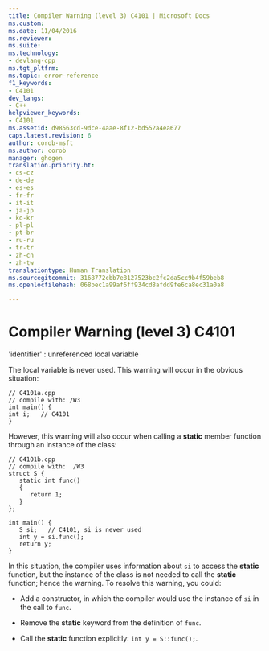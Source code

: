 ```yaml
---
title: Compiler Warning (level 3) C4101 | Microsoft Docs
ms.custom: 
ms.date: 11/04/2016
ms.reviewer: 
ms.suite: 
ms.technology:
- devlang-cpp
ms.tgt_pltfrm: 
ms.topic: error-reference
f1_keywords:
- C4101
dev_langs:
- C++
helpviewer_keywords:
- C4101
ms.assetid: d98563cd-9dce-4aae-8f12-bd552a4ea677
caps.latest.revision: 6
author: corob-msft
ms.author: corob
manager: ghogen
translation.priority.ht:
- cs-cz
- de-de
- es-es
- fr-fr
- it-it
- ja-jp
- ko-kr
- pl-pl
- pt-br
- ru-ru
- tr-tr
- zh-cn
- zh-tw
translationtype: Human Translation
ms.sourcegitcommit: 3168772cbb7e8127523bc2fc2da5cc9b4f59beb8
ms.openlocfilehash: 068bec1a99af6ff934cd8afdd9fe6ca8ec31a0a8

---
```

# Compiler Warning (level 3) C4101
'identifier' : unreferenced local variable  
  
 The local variable is never used. This warning will occur in the obvious situation:  
  
```  
// C4101a.cpp  
// compile with: /W3  
int main() {  
int i;   // C4101  
}  
```  
  
 However, this warning will also occur when calling a **static** member function through an instance of the class:  
  
```  
// C4101b.cpp  
// compile with:  /W3  
struct S {  
   static int func()  
   {  
      return 1;  
   }  
};  
  
int main() {  
   S si;   // C4101, si is never used  
   int y = si.func();  
   return y;  
}  
```  
  
 In this situation, the compiler uses information about `si` to access the **static** function, but the instance of the class is not needed to call the **static** function; hence the warning. To resolve this warning, you could:  
  
-   Add a constructor, in which the compiler would use the instance of `si` in the call to `func`.  
  
-   Remove the **static** keyword from the definition of `func`.  
  
-   Call the **static** function explicitly: `int y = S::func();`.


<!--HONumber=Jan17_HO1-->


